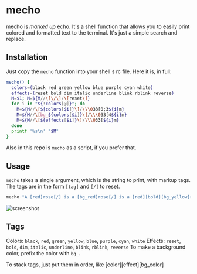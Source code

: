 # mecho

mecho is _marked up_ echo. It's a shell function that allows you to
easily print colored and formatted text to the terminal. It's just 
a simple search and replace.

## Installation

Just copy the `mecho` function into your shell's rc file.
Here it is, in full:

```bash
mecho() {
  colors=(black red green yellow blue purple cyan white)
  effects=(reset bold dim italic underline blink rblink reverse)
  M=$1; M=${M//\[\/\]/\[reset\]}
  for i in "${!colors[@]}"; do
    M=${M//\[${colors[$i]}\]/\\\033[0;3${i}m}
    M=${M//\[bg_${colors[$i]}\]/\\\033[4${i}m}
    M=${M//\[${effects[$i]}\]/\\\033[${i}m}
  done
  printf '%s\n' "$M"
}
```

Also in this repo is `mecho` as a script, if you prefer that.

## Usage

`mecho` takes a single argument, which is the string to print, with
markup tags. The tags are in the form `[tag]` and `[/]` to reset.

```bash
mecho "A [red]rose[/] is a [bg_red]rose[/] is a [red][bold][bg_yellow]rose[/]"
```
![screenshot](/rose.png)

## Tags

Colors: `black`, `red`, `green`, `yellow`, `blue`, `purple`, `cyan`, `white`
Effects: `reset`, `bold`, `dim`, `italic`, `underline`, `blink`, `rblink`, `reverse`
To make a background color, prefix the color with `bg_`.

To stack tags, just put them in order, like [color][effect][bg_color]